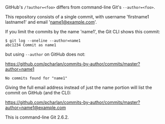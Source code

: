 GitHub's `/?author=<foo>` differs from command-line Git's `--author=<foo>`.

This repository consists of a single commit, with username 'firstname1
lastname1' and email 'name1@example.com'.

If you limit the commits by the name 'name1', the Git CLI shows this
commit:

```
$ git log --oneline --author=name1
abc1234 Commit as name1
```

but using `--author` on GitHub does not:

https://github.com/pcharlan/commits-by-author/commits/master?author=name1

```
No commits found for "name1"
```

Giving the full email address instead of just the name portion will
list the commit on GitHub (and the CLI):

https://github.com/pcharlan/commits-by-author/commits/master?author=name1@example.com

This is command-line Git 2.6.2.
